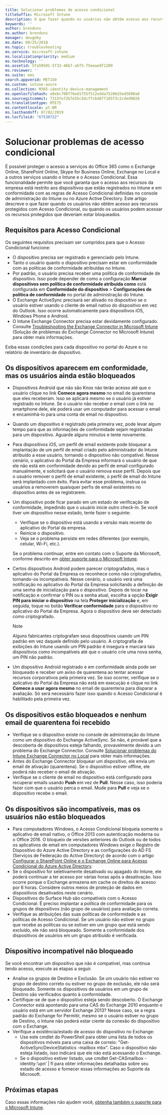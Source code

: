 ```yaml
---
title: Solucionar problemas de acesso condicional
titleSuffix: Microsoft Intune
description: O que fazer quando os usuários não obtêm acesso aos recursos por meio de Acesso Condicional do Intune.
keywords: ''
author: brenduns
ms.author: brenduns
manager: dougeby
ms.date: 09/25/2018
ms.topic: troubleshooting
ms.service: microsoft-intune
ms.localizationpriority: medium
ms.technology: ''
ms.assetid: 5fa59501-5f33-46b7-a5f5-75eeae9f1209
ms.reviewer: ''
ms.suite: ems
search.appverid: MET150
ms.custom: intune-azure
ms.collection: M365-identity-device-management
ms.openlocfilehash: e8ebc708f76ed1f55f512edda75206d3ed5890a0
ms.sourcegitcommit: 7315fe72b7e55c5dcffc6d87f185f3c2cded9028
ms.translationtype: MTE75
ms.contentlocale: pt-BR
ms.lasthandoff: 07/02/2019
ms.locfileid: "67530722"
---
```

# <a name="troubleshoot-conditional-access"></a>Solucionar problemas de acesso condicional

É possível proteger o acesso a serviços do Office 365 como o Exchange Online, SharePoint Online, Skype for Business Online, Exchange no Local e a outros serviços usando o Intune e o Acesso Condicional. Essa funcionalidade permite que você garanta que o acesso aos recursos da empresa está restrito aos dispositivos que estão registrados no Intune e em conformidade com as regras de Acesso Condicional definidas no console de administração do Intune ou no Azure Active Directory. Este artigo descreve o que fazer quando os usuários não obtêm acesso aos recursos protegidos com Acesso Condicional, ou quando os usuários podem acessar os recursos protegidos que deveriam estar bloqueados.

## <a name="requirements-for-conditional-access"></a>Requisitos para Acesso Condicional

Os seguintes requisitos precisam ser cumpridos para que o Acesso Condicional funcione:

- O dispositivo precisa ser registrado e gerenciado pelo Intune.
- Tanto o usuário quanto o dispositivo precisam estar em conformidade com as políticas de conformidade atribuídas no Intune.
- Por padrão, o usuário precisa receber uma política de conformidade de dispositivo. Isso pode depender de como a configuração **Marcar dispositivos sem política de conformidade atribuída como** está configurada em **Conformidade do dispositivo** > **Configurações de política de conformidade** no portal de administração do Intune.
- O Exchange ActiveSync precisará ser ativado no dispositivo se o usuário estiver usando o cliente de email nativo do dispositivo em vez do Outlook. Isso ocorre automaticamente para dispositivos iOS, Windows Phone e Android.
- O Intune Exchange Connector precisa estar devidamente configurado. Consulte [Troubleshooting the Exchange Connector in Microsoft Intune](troubleshoot-exchange-connector.md) (Solução de problemas do Exchange Connector no Microsoft Intune) para obter mais informações.

Exiba essas condições para cada dispositivo no portal do Azure e no relatório de inventário de dispositivo.

## <a name="devices-appear-compliant-but-users-are-still-blocked"></a>Os dispositivos aparecem em conformidade, mas os usuários ainda estão bloqueados

- Dispositivos Android que não são Knox não terão acesso até que o usuário clique no link **Comece agora mesmo** no email de quarentena que eles receberam. Isso se aplicará mesmo se o usuário já estiver registrado no Intune. Se o usuário não receber o email com o link no smartphone dele, ele poderá usar um computador para acessar o email e encaminhá-lo para uma conta de email no dispositivo.
- Quando um dispositivo é registrado pela primeira vez, pode levar algum tempo para que as informações de conformidade sejam registradas para um dispositivo. Aguarde alguns minutos e tente novamente.
- Para dispositivos iOS, um perfil de email existente pode bloquear a implantação de um perfil de email criado pelo administrador do Intune atribuído a esse usuário, tornando o dispositivo não compatível. Nesse cenário, o aplicativo do Portal da Empresa informará o usuário de que ele não está em conformidade devido ao perfil de email configurado manualmente, e solicitará que o usuário remova esse perfil. Depois que o usuário remover o perfil de email existente, o perfil de email do Intune será implantado com êxito. Para evitar esse problema, instrua os usuários a removerem quaisquer perfis de email existentes no dispositivo antes de se registrarem.
- Um dispositivo pode ficar parado em um estado de verificação de conformidade, impedindo que o usuário inicie outro check-in. Se você tiver um dispositivo nesse estado, tente fazer o seguinte:
  - Verifique se o dispositivo está usando a versão mais recente do aplicativo do Portal da empresa.
  - Reinicie o dispositivo.
  - Veja se o problema persiste em redes diferentes (por exemplo, celular, Wi-Fi, etc.).

  Se o problema continuar, entre em contato com o Suporte da Microsoft, conforme descrito em [obter suporte para o Microsoft Intune](get-support.md).
- Certos dispositivos Android podem parecer criptografados, mas o aplicativo do Portal da Empresa os reconhece como não criptografados, tornando-os incompatíveis. Nesse cenário, o usuário verá uma notificação no aplicativo do Portal da Empresa solicitando a definição de uma senha de inicialização para o dispositivo. Depois de tocar na notificação e confirmar o PIN ou a senha atual, escolha a opção **Exigir PIN para iniciar o dispositivo** na tela **Proteger inicialização** e, em seguida, toque no botão **Verificar conformidade** para o dispositivo no aplicativo do Portal da Empresa. Agora o dispositivo deve ser detectado como criptografado. 
  > [!NOTE]
  > Alguns fabricantes criptografam seus dispositivos usando um PIN padrão em vez daquele definido pelo usuário. A criptografia de exibições do Intune usando um PIN padrão é insegura e marcará tais dispositivos como incompatíveis até que o usuário crie uma nova senha, um PIN não padrão.
- Um dispositivo Android registrado e em conformidade ainda pode ser bloqueado e receber um aviso de quarentena ao tentar acessar recursos corporativos pela primeira vez. Se isso ocorrer, verifique se o aplicativo do Portal da Empresa não está em execução e clique no link **Comece a usar agora mesmo** no email de quarentena para disparar a avaliação. Só será necessário fazer isso quando o Acesso Condicional é habilitado pela primeira vez.

## <a name="devices-are-blocked-and-no-quarantine-email-is-received"></a>Os dispositivos estão bloqueados e nenhum email de quarentena foi recebido

- Verifique se o dispositivo existe no console de administração do Intune como um dispositivo do Exchange ActiveSync. Se não, é provável que a descoberta de dispositivos esteja falhando, provavelmente devido a um problema do Exchange Connector. Consulte [Solucionar problemas do Intune Exchange Connector no Local](troubleshoot-exchange-connector.md) para obter mais informações.
- Antes do Exchange Connector bloquear um dispositivo, ele envia um email de ativação (quarentena). Se o dispositivo estiver offline, ele poderá não receber o email de ativação. 
- Verifique se o cliente de email no dispositivo está configurado para recuperar emails usando **Push** em vez de **Pull**. Nesse caso, isso poderia fazer com que o usuário perca o email. Mude para **Pull** e veja se o dispositivo recebe o email.

## <a name="devices-are-noncompliant-but-users-are-not-blocked"></a>Os dispositivos são incompatíveis, mas os usuários não estão bloqueados

- Para computadores Windows, o Acesso Condicional bloqueia somente o aplicativo de email nativo, o Office 2013 com autenticação moderna ou o Office 2016. O bloqueio de versões anteriores do Outlook ou de todos os aplicativos de email em computadores Windows exige o Registro de Dispositivo do Azure Active Directory e as configurações do AD FS (Serviços de Federação do Active Directory) de acordo com o artigo [Configurar o SharePoint Online e o Exchange Online para Acesso Condicional do Azure Active Directory](https://docs.microsoft.com/azure/active-directory/active-directory-conditional-access-no-modern-authentication). 
- Se o dispositivo for seletivamente desativado ou apagado do Intune, ele poderá continuar a ter acesso por várias horas após a desativação. Isso ocorre porque o Exchange armazena em cache os direitos de acesso por 6 horas. Considere outros meios de proteção de dados em dispositivos desativados neste cenário.
- Dispositivos do Surface Hub são compatíveis com o Acesso Condicional. É preciso implantar a política de conformidade para os grupos de dispositivos (não grupo de usuários) para avaliação correta.
- Verifique as atribuições das suas políticas de conformidade e as políticas de Acesso Condicional. Se um usuário não estiver no grupo que recebe as políticas ou se estiver em um grupo que está sendo excluído, ele não será bloqueado. Somente a conformidade dos dispositivos de usuários em um grupo atribuído é verificada.

## <a name="noncompliant-device-is-not-blocked"></a>Dispositivo incompatível não bloqueado

Se você encontrar um dispositivo que não é compatível, mas continua tendo acesso, execute as etapas a seguir.
- Analise os grupos de Destino e Exclusão. Se um usuário não estiver no grupo de destino correto ou estiver no grupo de exclusão, ele não será bloqueado. Somente os dispositivos de usuários em um grupo de Destino são verificados quanto à conformidade.
- Certifique-se de que o dispositivo esteja sendo descoberto. O Exchange Connector está apontando para uma CAS do Exchange 2010 enquanto o usuário está em um servidor Exchange 2013? Nesse caso, se a regra padrão do Exchange for Permitir, mesmo se o usuário estiver no grupo de Destino, o Intune não poderá estar ciente da conexão do dispositivo com o Exchange.
- Verifique a existência/estado de acesso do dispositivo no Exchange:
  - Use este cmdlet do PowerShell para obter uma lista de todos os dispositivos móveis para uma caixa de correio: "Get-ActiveSyncDeviceStatistics -mailbox mbx". Caso o dispositivo não esteja listado, isso indicará que ele não está acessando o Exchange.
  - Se o dispositivo estiver listado, use cmdlet Get-CASmailbox -identity:’upn’ | fl para obter informações detalhadas sobre seu estado de acesso e fornecer essas informações ao Suporte da Microsoft.

## <a name="next-steps"></a>Próximas etapas
Caso essas informações não ajudem você, [obtenha também o suporte para o Microsoft Intune](get-support.md).
